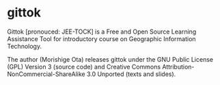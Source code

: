 gittok
======

Gittok [pronouced: JEE-TOCK]  is a Free and Open Source Learning Assistance Tool for introductory course on Geographic Information Technology. 

The author (Morishige Ota) releases gittok under the GNU Public License (GPL) Version 3 (source code) and Creative Commons Attribution-NonCommercial-ShareAlike 3.0 Unported (texts and slides).